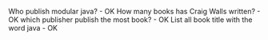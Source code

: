 

Who publish modular java? - OK
How many books has Craig Walls written? - OK
which publisher publish the most book? - OK
List all book title with the word java - OK